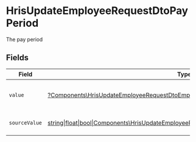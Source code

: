 # HrisUpdateEmployeeRequestDtoPayPeriod

The pay period


## Fields

| Field                                                                                                                                                                      | Type                                                                                                                                                                       | Required                                                                                                                                                                   | Description                                                                                                                                                                | Example                                                                                                                                                                    |
| -------------------------------------------------------------------------------------------------------------------------------------------------------------------------- | -------------------------------------------------------------------------------------------------------------------------------------------------------------------------- | -------------------------------------------------------------------------------------------------------------------------------------------------------------------------- | -------------------------------------------------------------------------------------------------------------------------------------------------------------------------- | -------------------------------------------------------------------------------------------------------------------------------------------------------------------------- |
| `value`                                                                                                                                                                    | [?Components\HrisUpdateEmployeeRequestDtoEmploymentValue](../../Models/Components/HrisUpdateEmployeeRequestDtoEmploymentValue.md)                                          | :heavy_minus_sign:                                                                                                                                                         | The pay period of the job postings.                                                                                                                                        | hour                                                                                                                                                                       |
| `sourceValue`                                                                                                                                                              | [string\|float\|bool\|Components\HrisUpdateEmployeeRequestDtoSourceValueEmployment4\|array\|null](../../Models/Components/HrisUpdateEmployeeRequestDtoEmploymentSourceValue.md) | :heavy_minus_sign:                                                                                                                                                         | The source value of the pay period.                                                                                                                                        | Hour                                                                                                                                                                       |
